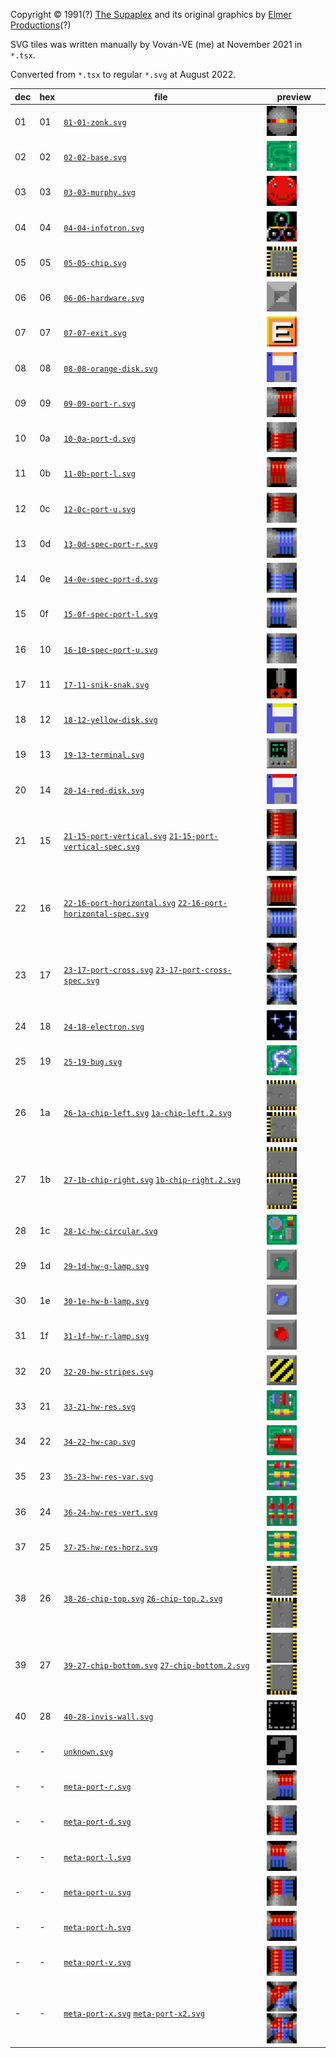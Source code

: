 Copyright © 1991(?) [The Supaplex](http://www.elmerproductions.com/sp/) and
its original graphics by [Elmer Productions](http://www.elmerproductions.com/)(?)

SVG tiles was written manually by Vovan-VE (me) at November 2021 in `*.tsx`.

Converted from `*.tsx` to regular `*.svg` at August 2022.

| dec | hex | file                                                                                                                            | preview                                                                                                                                                                                                                                                             |
| --- | --- | ------------------------------------------------------------------------------------------------------------------------------- | ------------------------------------------------------------------------------------------------------------------------------------------------------------------------------------------------------------------------------------------------------------------- |
| 01  | 01  | [`01-01-zonk.svg`](./01-01-zonk.svg)                                                                                            | [<img width="48" height="48" alt="01 zonk" src="./01-01-zonk.svg" />](./01-01-zonk.svg)                                                                                                                                                                             |
| 02  | 02  | [`02-02-base.svg`](./02-02-base.svg)                                                                                            | [<img width="48" height="48" alt="02 base" src="./02-02-base.svg" />](./02-02-base.svg)                                                                                                                                                                             |
| 03  | 03  | [`03-03-murphy.svg`](./03-03-murphy.svg)                                                                                        | [<img width="48" height="48" alt="03 murphy" src="./03-03-murphy.svg" />](./03-03-murphy.svg)                                                                                                                                                                       |
| 04  | 04  | [`04-04-infotron.svg`](./04-04-infotron.svg)                                                                                    | [<img width="48" height="48" alt="04 infotron" src="./04-04-infotron.svg" />](./04-04-infotron.svg)                                                                                                                                                                 |
| 05  | 05  | [`05-05-chip.svg`](./05-05-chip.svg)                                                                                            | [<img width="48" height="48" alt="05 chip" src="./05-05-chip.svg" />](./05-05-chip.svg)                                                                                                                                                                             |
| 06  | 06  | [`06-06-hardware.svg`](./06-06-hardware.svg)                                                                                    | [<img width="48" height="48" alt="06 hardware" src="./06-06-hardware.svg" />](./06-06-hardware.svg)                                                                                                                                                                 |
| 07  | 07  | [`07-07-exit.svg`](./07-07-exit.svg)                                                                                            | [<img width="48" height="48" alt="07 exit" src="./07-07-exit.svg" />](./07-07-exit.svg)                                                                                                                                                                             |
| 08  | 08  | [`08-08-orange-disk.svg`](./08-08-orange-disk.svg)                                                                              | [<img width="48" height="48" alt="08 orange disk" src="./08-08-orange-disk.svg" />](./08-08-orange-disk.svg)                                                                                                                                                        |
| 09  | 09  | [`09-09-port-r.svg`](./09-09-port-r.svg)                                                                                        | [<img width="48" height="48" alt="09 port r" src="./09-09-port-r.svg" />](./09-09-port-r.svg)                                                                                                                                                                       |
| 10  | 0a  | [`10-0a-port-d.svg`](./10-0a-port-d.svg)                                                                                        | [<img width="48" height="48" alt="0a port d" src="./10-0a-port-d.svg" />](./10-0a-port-d.svg)                                                                                                                                                                       |
| 11  | 0b  | [`11-0b-port-l.svg`](./11-0b-port-l.svg)                                                                                        | [<img width="48" height="48" alt="0b port l" src="./11-0b-port-l.svg" />](./11-0b-port-l.svg)                                                                                                                                                                       |
| 12  | 0c  | [`12-0c-port-u.svg`](./12-0c-port-u.svg)                                                                                        | [<img width="48" height="48" alt="0c port u" src="./12-0c-port-u.svg" />](./12-0c-port-u.svg)                                                                                                                                                                       |
| 13  | 0d  | [`13-0d-spec-port-r.svg`](./13-0d-spec-port-r.svg)                                                                              | [<img width="48" height="48" alt="0d spec port r" src="./13-0d-spec-port-r.svg" />](./13-0d-spec-port-r.svg)                                                                                                                                                        |
| 14  | 0e  | [`14-0e-spec-port-d.svg`](./14-0e-spec-port-d.svg)                                                                              | [<img width="48" height="48" alt="0e spec port d" src="./14-0e-spec-port-d.svg" />](./14-0e-spec-port-d.svg)                                                                                                                                                        |
| 15  | 0f  | [`15-0f-spec-port-l.svg`](./15-0f-spec-port-l.svg)                                                                              | [<img width="48" height="48" alt="0f spec port l" src="./15-0f-spec-port-l.svg" />](./15-0f-spec-port-l.svg)                                                                                                                                                        |
| 16  | 10  | [`16-10-spec-port-u.svg`](./16-10-spec-port-u.svg)                                                                              | [<img width="48" height="48" alt="10 spec port u" src="./16-10-spec-port-u.svg" />](./16-10-spec-port-u.svg)                                                                                                                                                        |
| 17  | 11  | [`17-11-snik-snak.svg`](./17-11-snik-snak.svg)                                                                                  | [<img width="48" height="48" alt="11 snik snak" src="./17-11-snik-snak.svg" />](./17-11-snik-snak.svg)                                                                                                                                                              |
| 18  | 12  | [`18-12-yellow-disk.svg`](./18-12-yellow-disk.svg)                                                                              | [<img width="48" height="48" alt="12 yellow disk" src="./18-12-yellow-disk.svg" />](./18-12-yellow-disk.svg)                                                                                                                                                        |
| 19  | 13  | [`19-13-terminal.svg`](./19-13-terminal.svg)                                                                                    | [<img width="48" height="48" alt="13 terminal" src="./19-13-terminal.svg" />](./19-13-terminal.svg)                                                                                                                                                                 |
| 20  | 14  | [`20-14-red-disk.svg`](./20-14-red-disk.svg)                                                                                    | [<img width="48" height="48" alt="14 red disk" src="./20-14-red-disk.svg" />](./20-14-red-disk.svg)                                                                                                                                                                 |
| 21  | 15  | [`21-15-port-vertical.svg`](./21-15-port-vertical.svg) [`21-15-port-vertical-spec.svg`](./21-15-port-vertical-spec.svg)         | [<img width="48" height="48" alt="15 port vertical" src="./21-15-port-vertical.svg" />](./21-15-port-vertical.svg) [<img width="48" height="48" alt="15 port vertical special" src="./21-15-port-vertical-spec.svg" />](./21-15-port-vertical-spec.svg)             |
| 22  | 16  | [`22-16-port-horizontal.svg`](./22-16-port-horizontal.svg) [`22-16-port-horizontal-spec.svg`](./22-16-port-horizontal-spec.svg) | [<img width="48" height="48" alt="16 port horizontal" src="./22-16-port-horizontal.svg" />](./22-16-port-horizontal.svg) [<img width="48" height="48" alt="16 port horizontal special" src="./22-16-port-horizontal-spec.svg" />](./22-16-port-horizontal-spec.svg) |
| 23  | 17  | [`23-17-port-cross.svg`](./23-17-port-cross.svg) [`23-17-port-cross-spec.svg`](./23-17-port-cross-spec.svg)                     | [<img width="48" height="48" alt="17 port cross" src="./23-17-port-cross.svg" />](./23-17-port-cross.svg) [<img width="48" height="48" alt="17 port cross" src="./23-17-port-cross-spec.svg" />](./23-17-port-cross-spec.svg)                                       |
| 24  | 18  | [`24-18-electron.svg`](./24-18-electron.svg)                                                                                    | [<img width="48" height="48" alt="18 electron" src="./24-18-electron.svg" />](./24-18-electron.svg)                                                                                                                                                                 |
| 25  | 19  | [`25-19-bug.svg`](./25-19-bug.svg)                                                                                              | [<img width="48" height="48" alt="19 bug" src="./25-19-bug.svg" />](./25-19-bug.svg)                                                                                                                                                                                |
| 26  | 1a  | [`26-1a-chip-left.svg`](./26-1a-chip-left.svg) [`1a-chip-left.2.svg`](./26-1a-chip-left.2.svg)                                  | [<img width="48" height="48" alt="1a chip left" src="./26-1a-chip-left.svg" />](./26-1a-chip-left.svg) [<img width="48" height="48" alt="1a chip left" src="./26-1a-chip-left.2.svg" />](./26-1a-chip-left.2.svg)                                                   |
| 27  | 1b  | [`27-1b-chip-right.svg`](./27-1b-chip-right.svg) [`1b-chip-right.2.svg`](./27-1b-chip-right.2.svg)                              | [<img width="48" height="48" alt="1b chip right" src="./27-1b-chip-right.svg" />](./27-1b-chip-right.svg) [<img width="48" height="48" alt="1b chip right" src="./27-1b-chip-right.2.svg" />](./27-1b-chip-right.2.svg)                                             |
| 28  | 1c  | [`28-1c-hw-circular.svg`](./28-1c-hw-circular.svg)                                                                              | [<img width="48" height="48" alt="1c hw circular" src="./28-1c-hw-circular.svg" />](./28-1c-hw-circular.svg)                                                                                                                                                        |
| 29  | 1d  | [`29-1d-hw-g-lamp.svg`](./29-1d-hw-g-lamp.svg)                                                                                  | [<img width="48" height="48" alt="1d hw g lamp" src="./29-1d-hw-g-lamp.svg" />](./29-1d-hw-g-lamp.svg)                                                                                                                                                              |
| 30  | 1e  | [`30-1e-hw-b-lamp.svg`](./30-1e-hw-b-lamp.svg)                                                                                  | [<img width="48" height="48" alt="1e hw b lamp" src="./30-1e-hw-b-lamp.svg" />](./30-1e-hw-b-lamp.svg)                                                                                                                                                              |
| 31  | 1f  | [`31-1f-hw-r-lamp.svg`](./31-1f-hw-r-lamp.svg)                                                                                  | [<img width="48" height="48" alt="1f hw r lamp" src="./31-1f-hw-r-lamp.svg" />](./31-1f-hw-r-lamp.svg)                                                                                                                                                              |
| 32  | 20  | [`32-20-hw-stripes.svg`](./32-20-hw-stripes.svg)                                                                                | [<img width="48" height="48" alt="20 hw stripes" src="./32-20-hw-stripes.svg" />](./32-20-hw-stripes.svg)                                                                                                                                                           |
| 33  | 21  | [`33-21-hw-res.svg`](./33-21-hw-res.svg)                                                                                        | [<img width="48" height="48" alt="21 hw res" src="./33-21-hw-res.svg" />](./33-21-hw-res.svg)                                                                                                                                                                       |
| 34  | 22  | [`34-22-hw-cap.svg`](./34-22-hw-cap.svg)                                                                                        | [<img width="48" height="48" alt="22 hw cap" src="./34-22-hw-cap.svg" />](./34-22-hw-cap.svg)                                                                                                                                                                       |
| 35  | 23  | [`35-23-hw-res-var.svg`](./35-23-hw-res-var.svg)                                                                                | [<img width="48" height="48" alt="23 hw res var" src="./35-23-hw-res-var.svg" />](./35-23-hw-res-var.svg)                                                                                                                                                           |
| 36  | 24  | [`36-24-hw-res-vert.svg`](./36-24-hw-res-vert.svg)                                                                              | [<img width="48" height="48" alt="24 hw res vert" src="./36-24-hw-res-vert.svg" />](./36-24-hw-res-vert.svg)                                                                                                                                                        |
| 37  | 25  | [`37-25-hw-res-horz.svg`](./37-25-hw-res-horz.svg)                                                                              | [<img width="48" height="48" alt="25 hw res horz" src="./37-25-hw-res-horz.svg" />](./37-25-hw-res-horz.svg)                                                                                                                                                        |
| 38  | 26  | [`38-26-chip-top.svg`](./38-26-chip-top.svg) [`26-chip-top.2.svg`](./38-26-chip-top.2.svg)                                      | [<img width="48" height="48" alt="26 chip top" src="./38-26-chip-top.svg" />](./38-26-chip-top.svg) [<img width="48" height="48" alt="26 chip top" src="./38-26-chip-top.2.svg" />](./38-26-chip-top.2.svg)                                                         |
| 39  | 27  | [`39-27-chip-bottom.svg`](./39-27-chip-bottom.svg) [`27-chip-bottom.2.svg`](./39-27-chip-bottom.2.svg)                          | [<img width="48" height="48" alt="27 chip bottom" src="./39-27-chip-bottom.svg" />](./39-27-chip-bottom.svg) [<img width="48" height="48" alt="27 chip bottom" src="./39-27-chip-bottom.2.svg" />](./39-27-chip-bottom.2.svg)                                       |
| 40  | 28  | [`40-28-invis-wall.svg`](./40-28-invis-wall.svg)                                                                                | [<img width="48" height="48" alt="28 invis wall" src="./40-28-invis-wall.svg" />](./40-28-invis-wall.svg)                                                                                                                                                           |
| \-  | \-  | [`unknown.svg`](./unknown.svg)                                                                                                  | [<img width="48" height="48" alt="unknown" src="./unknown.svg" />](./unknown.svg)                                                                                                                                                                                   |
| \-  | \-  | [`meta-port-r.svg`](./meta-port-r.svg)                                                                                          | [<img width="48" height="48" alt="meta port right" src="./meta-port-r.svg" />](./meta-port-r.svg)                                                                                                                                                                   |
| \-  | \-  | [`meta-port-d.svg`](./meta-port-d.svg)                                                                                          | [<img width="48" height="48" alt="meta port down" src="./meta-port-d.svg" />](./meta-port-d.svg)                                                                                                                                                                    |
| \-  | \-  | [`meta-port-l.svg`](./meta-port-l.svg)                                                                                          | [<img width="48" height="48" alt="meta port left" src="./meta-port-l.svg" />](./meta-port-l.svg)                                                                                                                                                                    |
| \-  | \-  | [`meta-port-u.svg`](./meta-port-u.svg)                                                                                          | [<img width="48" height="48" alt="meta port up" src="./meta-port-u.svg" />](./meta-port-u.svg)                                                                                                                                                                      |
| \-  | \-  | [`meta-port-h.svg`](./meta-port-h.svg)                                                                                          | [<img width="48" height="48" alt="meta port horizontal" src="./meta-port-h.svg" />](./meta-port-h.svg)                                                                                                                                                              |
| \-  | \-  | [`meta-port-v.svg`](./meta-port-v.svg)                                                                                          | [<img width="48" height="48" alt="meta port vertical" src="./meta-port-v.svg" />](./meta-port-v.svg)                                                                                                                                                                |
| \-  | \-  | [`meta-port-x.svg`](./meta-port-x.svg) [`meta-port-x2.svg`](./meta-port-x2.svg)                                                 | [<img width="48" height="48" alt="meta port cross" src="./meta-port-x.svg" />](./meta-port-x.svg) [<img width="48" height="48" alt="meta port cross 2" src="./meta-port-x2.svg" />](./meta-port-x2.svg)                                                             |
